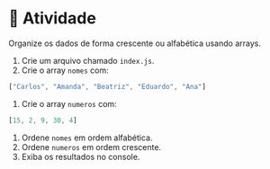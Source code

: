 # 📝 Atividade

Organize os dados de forma crescente ou alfabética usando arrays.

1. Crie um arquivo chamado `index.js`.
2. Crie o array `nomes` com:

```jsx
["Carlos", "Amanda", "Beatriz", "Eduardo", "Ana"]

```

1. Crie o array `numeros` com:

```jsx
[15, 2, 9, 30, 4]

```

1. Ordene `nomes` em ordem alfabética.
2. Ordene `numeros` em ordem crescente.
3. Exiba os resultados no console.